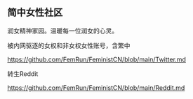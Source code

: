 ## 简中女性社区

润女精神家园。温暖每一位润女的心灵。

被内网驱逐的女权和非女权女性账号，含繁中

https://github.com/FemRun/FeministCN/blob/main/Twitter.md

转生Reddit

https://github.com/FemRun/FeministCN/blob/main/Reddit.md
